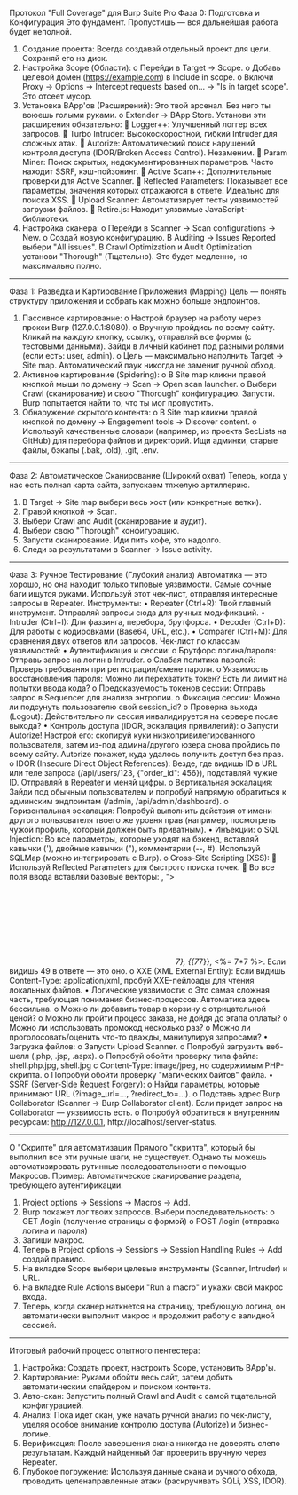Протокол "Full Coverage" для Burp Suite Pro
Фаза 0: Подготовка и Конфигурация
Это фундамент. Пропустишь — вся дальнейшая работа будет неполной.
1.	Создание проекта: Всегда создавай отдельный проект для цели. Сохраняй его на диск.
2.	Настройка Scope (Области): 
o	Перейди в Target -> Scope.
o	Добавь целевой домен (https://example.com) в Include in scope.
o	Включи Proxy -> Options -> Intercept requests based on... -> "Is in target scope". Это отсеет мусор.
3.	Установка BApp'ов (Расширений): Это твой арсенал. Без него ты воюешь голыми руками. 
o	Extender -> BApp Store. Установи эти расширения обязательно: 
	Logger++: Улучшенный логгер всех запросов.
	Turbo Intruder: Высокоскоростной, гибкий Intruder для сложных атак.
	Autorize: Автоматический поиск нарушений контроля доступа (IDOR/Broken Access Control). Незаменим.
	Param Miner: Поиск скрытых, недокументированных параметров. Часто находит SSRF, кэш-пойзонинг.
	Active Scan++: Дополнительные проверки для Active Scanner.
	Reflected Parameters: Показывает все параметры, значения которых отражаются в ответе. Идеально для поиска XSS.
	Upload Scanner: Автоматизирует тесты уязвимостей загрузки файлов.
	Retire.js: Находит уязвимые JavaScript-библиотеки.
4.	Настройка сканера: 
o	Перейди в Scanner -> Scan configurations -> New.
o	Создай новую конфигурацию. В Auditing -> Issues Reported выбери "All issues". В Crawl Optimization и Audit Optimization установи "Thorough" (Тщательно). Это будет медленно, но максимально полно.
________________________________________
Фаза 1: Разведка и Картирование Приложения (Mapping)
Цель — понять структуру приложения и собрать как можно больше эндпоинтов.
1.	Пассивное картирование: 
o	Настрой браузер на работу через прокси Burp (127.0.0.1:8080).
o	Вручную пройдись по всему сайту. Кликай на каждую кнопку, ссылку, отправляй все формы (с тестовыми данными). Зайди в личный кабинет под разными ролями (если есть: user, admin).
o	Цель — максимально наполнить Target -> Site map. Автоматический паук никогда не заменит ручной обход.
2.	Активное картирование (Spidering): 
o	В Site map кликни правой кнопкой мыши по домену -> Scan -> Open scan launcher.
o	Выбери Crawl (сканирование) и свою "Thorough" конфигурацию. Запусти. Burp попытается найти то, что ты мог пропустить.
3.	Обнаружение скрытого контента: 
o	В Site map кликни правой кнопкой по домену -> Engagement tools -> Discover content.
o	Используй качественные словари (например, из проекта SecLists на GitHub) для перебора файлов и директорий. Ищи админки, старые файлы, бэкапы (.bak, .old), .git, .env.
________________________________________
Фаза 2: Автоматическое Сканирование (Широкий охват)
Теперь, когда у нас есть полная карта сайта, запускаем тяжелую артиллерию.
1.	В Target -> Site map выбери весь хост (или конкретные ветки).
2.	Правой кнопкой -> Scan.
3.	Выбери Crawl and Audit (сканирование и аудит).
4.	Выбери свою "Thorough" конфигурацию.
5.	Запусти сканирование. Иди пить кофе, это надолго.
6.	Следи за результатами в Scanner -> Issue activity.
________________________________________
Фаза 3: Ручное Тестирование (Глубокий анализ)
Автоматика — это хорошо, но она находит только типовые уязвимости. Самые сочные баги ищутся руками. Используй этот чек-лист, отправляя интересные запросы в Repeater.
Инструменты:
•	Repeater (Ctrl+R): Твой главный инструмент. Отправляй запросы сюда для ручных модификаций.
•	Intruder (Ctrl+I): Для фаззинга, перебора, брутфорса.
•	Decoder (Ctrl+D): Для работы с кодировками (Base64, URL, etc.).
•	Comparer (Ctrl+M): Для сравнения двух ответов или запросов.
Чек-лист по классам уязвимостей:
•	Аутентификация и сессии:
o	 Брутфорс логина/пароля: Отправь запрос на логин в Intruder.
o	 Слабая политика паролей: Проверь требования при регистрации/смене пароля.
o	 Уязвимость восстановления пароля: Можно ли перехватить токен? Есть ли лимит на попытки ввода кода?
o	 Предсказуемость токенов сессии: Отправь запрос в Sequencer для анализа энтропии.
o	 Фиксация сессии: Можно ли подсунуть пользователю свой session_id?
o	 Проверка выхода (Logout): Действительно ли сессия инвалидируется на сервере после выхода?
•	Контроль доступа (IDOR, эскалация привилегий):
o	 Запусти Autorize! Настрой его: скопируй куки низкопривилегированного пользователя, затем из-под админа/другого юзера снова пройдись по всему сайту. Autorize покажет, куда удалось получить доступ без прав.
o	 IDOR (Insecure Direct Object References): Везде, где видишь ID в URL или теле запроса (/api/users/123, {"order_id": 456}), подставляй чужие ID. Отправляй в Repeater и меняй цифры.
o	 Вертикальная эскалация: Зайди под обычным пользователем и попробуй напрямую обратиться к админским эндпоинтам (/admin, /api/admin/dashboard).
o	 Горизонтальная эскалация: Попробуй выполнить действия от имени другого пользователя твоего же уровня прав (например, посмотреть чужой профиль, который должен быть приватным).
•	Инъекции:
o	 SQL Injection: Во все параметры, которые уходят на бэкенд, вставляй кавычки ('), двойные кавычки ("), комментарии (--, #). Используй SQLMap (можно интегрировать с Burp).
o	 Cross-Site Scripting (XSS): 
	Используй Reflected Parameters для быстрого поиска точек.
	Во все поля ввода вставляй базовые векторы: <script>alert(1)</script>, "><svg onload=alert(1)>.
	Проверяй заголовки, параметры URL, тело POST-запросов.
o	 Command Injection: В полях, которые могут использоваться как аргументы системных команд (например, filename=myfile.txt), попробуй добавить | whoami, && ls -la.
o	 Server-Side Template Injection (SSTI): В полях, где есть шаблонизация (например, ?name=John), используй полиглоты типа ${7*7}, {{7*7}}, <%= 7*7 %>. Если видишь 49 в ответе — это оно.
o	 XXE (XML External Entity): Если видишь Content-Type: application/xml, пробуй XXE-пейлоады для чтения локальных файлов.
•	Логические уязвимости:
o	Это самая сложная часть, требующая понимания бизнес-процессов. Автоматика здесь бессильна.
o	 Можно ли добавить товар в корзину с отрицательной ценой?
o	 Можно ли пройти процесс заказа, не дойдя до этапа оплаты?
o	 Можно ли использовать промокод несколько раз?
o	 Можно ли проголосовать/оценить что-то дважды, манипулируя запросами?
•	Загрузка файлов:
o	 Запусти Upload Scanner.
o	 Попробуй загрузить веб-шелл (.php, .jsp, .aspx).
o	 Попробуй обойти проверку типа файла: shell.php.jpg, shell.jpg с Content-Type: image/jpeg, но содержимым PHP-скрипта.
o	 Попробуй обойти проверку "магических байтов" файла.
•	SSRF (Server-Side Request Forgery):
o	Найди параметры, которые принимают URL (?image_url=..., ?redirect_to=...).
o	Подставь адрес Burp Collaborator (Scanner -> Burp Collaborator client). Если придет запрос на Collaborator — уязвимость есть.
o	Попробуй обратиться к внутренним ресурсам: http://127.0.0.1, http://localhost/server-status.
________________________________________
О "Скрипте" для автоматизации
Прямого "скрипта", который бы выполнил все эти ручные шаги, не существует. Однако ты можешь автоматизировать рутинные последовательности с помощью Макросов.
Пример: Автоматическое сканирование раздела, требующего аутентификации.
1.	Project options -> Sessions -> Macros -> Add.
2.	Burp покажет лог твоих запросов. Выбери последовательность: 
o	GET /login (получение страницы с формой)
o	POST /login (отправка логина и пароля)
3.	Запиши макрос.
4.	Теперь в Project options -> Sessions -> Session Handling Rules -> Add создай правило.
5.	На вкладке Scope выбери целевые инструменты (Scanner, Intruder) и URL.
6.	На вкладке Rule Actions выбери "Run a macro" и укажи свой макрос входа.
7.	Теперь, когда сканер наткнется на страницу, требующую логина, он автоматически выполнит макрос и продолжит работу с валидной сессией.
________________________________________
Итоговый рабочий процесс опытного пентестера:
1.	Настройка: Создать проект, настроить Scope, установить BApp'ы.
2.	Картирование: Руками обойти весь сайт, затем добить автоматическим спайдером и поиском контента.
3.	Авто-скан: Запустить полный Crawl and Audit с самой тщательной конфигурацией.
4.	Анализ: Пока идет скан, уже начать ручной анализ по чек-листу, уделяя особое внимание контролю доступа (Autorize) и бизнес-логике.
5.	Верификация: После завершения скана никогда не доверять слепо результатам. Каждый найденный баг проверить вручную через Repeater.
6.	Глубокое погружение: Используя данные скана и ручного обхода, проводить целенаправленные атаки (раскручивать SQLi, XSS, IDOR).

